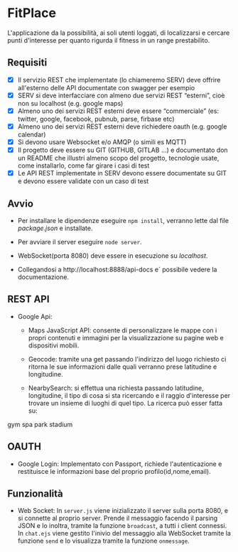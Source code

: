 # FitPlace
L'applicazione da la possibilità, ai soli utenti loggati, di localizzarsi e cercare punti d'interesse per quanto rigurda il fitness in un range prestabilito.

## **Requisiti**
- [x] Il servizio REST che implementate (lo chiameremo SERV) deve offrire all'esterno delle API documentate con swagger per esempio
- [x] SERV si deve interfacciare con almeno due servizi REST “esterni”, cioè non su localhost (e.g. google maps)
- [x] Almeno uno dei servizi REST esterni deve essere “commerciale” (es: twitter, google, facebook, pubnub, parse, firbase etc)
- [x] Almeno uno dei servizi REST esterni deve richiedere oauth (e.g. google calendar)
- [x] Si devono usare Websocket e/o AMQP (o simili es MQTT)
- [x] Il progetto deve essere su GIT (GITHUB, GITLAB ...) e documentato don un README che illustri almeno scopo del progetto, tecnologie usate, come installarlo, come far girare i casi di test
- [x] Le API  REST implementate in SERV devono essere documentate su GIT e devono essere validate con un caso di test 

## **Avvio**

- Per installare le dipendenze eseguire `npm install`, verranno lette dal file *package.json* e installate.

- Per avviare il server eseguire `node server`.

- WebSocket(porta 8080) deve essere in esecuzione su _localhost_.

- Collegandosi a http://localhost:8888/api-docs e` possibile vedere la documentazione.

## **REST API**

- Google Api:
  
  - Maps JavaScript API: consente di personalizzare le mappe con i propri contenuti e immagini per la visualizzazione su pagine web e dispositivi mobili.

  - Geocode: tramite una get passando l'indirizzo del luogo richiesto ci ritorna le sue informazioni dalle quali verranno prese latitudine e longitudine.
  
  - NearbySearch: si effettua una richiesta passando latitudine, longitudine, il tipo di cosa si sta ricercando e il raggio d'interesse per trovare un insieme di luoghi di quel tipo. La ricerca può esser fatta su: 

gym spa park stadium

## **OAUTH**

- Google Login: Implementato con Passport, richiede l'autenticazione e restituisce le informazioni base del proprio profilo(id,nome,email).

## **Funzionalità**

- Web Socket: In `server.js` viene inizializzato il server sulla porta 8080, e si connette al proprio server. Prende il messaggio facendo il parsing JSON e lo inoltra, tramite la funzione `broadcast`, a tutti i client connessi. In `chat.ejs` viene gestito l'inivio del messaggio alla WebSocket tramite la funzione `send` e lo visualizza tramite la funzione `onmessage`. 
